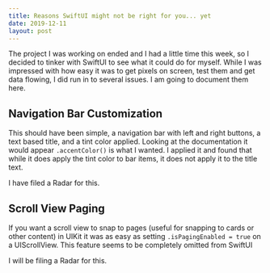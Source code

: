 ```yaml
---
title: Reasons SwiftUI might not be right for you... yet
date: 2019-12-11
layout: post
---
```


The project I was working on ended and I had a little time this week, so I
decided to tinker with SwiftUI to see what it could do for myself. While I was
impressed with how easy it was to get pixels on screen, test them and get data
flowing, I did run in to several issues. I am going to document them here.

## Navigation Bar Customization

This should have been simple, a navigation bar with left and right buttons, a
text based title, and a tint color applied. Looking at the documentation it
would appear `.accentColor()` is what I wanted. I applied it and found that
while it does apply the tint color to bar items, it does not apply it to the
title text.

I have filed a Radar for this.

## Scroll View Paging

If you want a scroll view to snap to pages (useful for snapping to cards or
other content) in UIKit it was as easy as setting `.isPagingEnabled = true` on
a UIScrollView. This feature seems to be completely omitted from SwiftUI

I will be filing a Radar for this.

